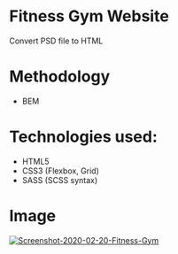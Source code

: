 # Fitness Gym Website
Convert PSD file to HTML

# Methodology
* BEM

# Technologies used:
* HTML5
* CSS3 (Flexbox, Grid)
* SASS (SCSS syntax)

# Image
<a href="https://ibb.co/7VwMbDy" target="_blank">
  <img src="https://i.ibb.co/7VwMbDy/Screenshot-2020-02-20-Fitness-Gym.jpg" alt="Screenshot-2020-02-20-Fitness-Gym" border="0">
</a>
